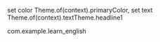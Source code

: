 set color
    Theme.of(context).primaryColor,
set text
    Theme.of(context).textTheme.headline1

com.example.learn_english